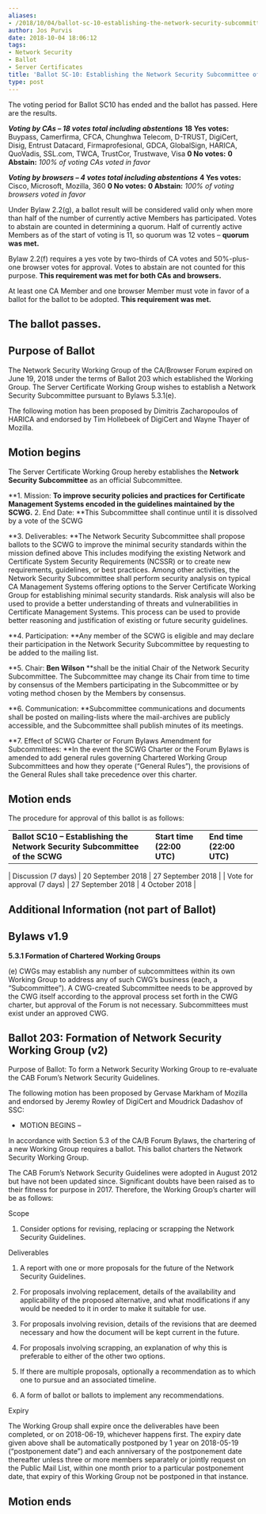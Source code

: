 ```yaml
---
aliases:
- /2018/10/04/ballot-sc-10-establishing-the-network-security-subcommittee-of-the-scwg/
author: Jos Purvis
date: 2018-10-04 18:06:12
tags:
- Network Security
- Ballot
- Server Certificates
title: 'Ballot SC-10: Establishing the Network Security Subcommittee of the SCWG'
type: post
---
```


The voting period for Ballot SC10 has ended and the ballot has passed. Here are the results.

_**Voting by CAs – 18 votes total including abstentions**_
**18 Yes votes:** Buypass, Camerfirma, CFCA, Chunghwa Telecom, D-TRUST, DigiCert, Disig, Entrust Datacard, Firmaprofesional, GDCA, GlobalSign, HARICA, QuoVadis, SSL.com, TWCA, TrustCor, Trustwave, Visa
**0 No votes:**
**0 Abstain:**
_100% of voting CAs voted in favor_

_**Voting by browsers – 4 votes total including abstentions**_
**4 Yes votes:** Cisco, Microsoft, Mozilla, 360
**0 No votes:**
**0 Abstain:**
_100% of voting browsers voted in favor_

Under Bylaw 2.2(g), a ballot result will be considered valid only when more than half of the number of currently active Members has participated. Votes to abstain are counted in determining a quorum. Half of currently active Members as of the start of voting is 11, so quorum was 12 votes – **quorum was met.**

Bylaw 2.2(f) requires a yes vote by two-thirds of CA votes and 50%-plus-one browser votes for approval. Votes to abstain are not counted for this purpose. **This requirement was met for both CAs and browsers.**

At least one CA Member and one browser Member must vote in favor of a ballot for the ballot to be adopted. **This requirement was met.**

## The ballot passes.

## Purpose of Ballot

The Network Security Working Group of the CA/Browser Forum expired on June 19, 2018 under the terms of Ballot 203 which established the Working Group. The Server Certificate Working Group wishes to establish a Network Security Subcommittee pursuant to Bylaws 5.3.1(e).

The following motion has been proposed by Dimitris Zacharopoulos of HARICA and endorsed by Tim Hollebeek of DigiCert and Wayne Thayer of Mozilla.

## Motion begins

The Server Certificate Working Group hereby establishes the **Network Security Subcommittee** as an official Subcommittee.

\*\*1. Mission: **To improve security policies and practices for Certificate Management Systems encoded in the guidelines maintained by the SCWG.**
2\. End Date: \*\*This Subcommittee shall continue until it is dissolved by a vote of the SCWG

\*\*3. Deliverables: \*\*The Network Security Subcommittee shall propose ballots to the SCWG to improve the minimal security standards within the mission defined above This includes modifying the existing Network and Certificate System Security Requirements (NCSSR) or to create new requirements, guidelines, or best practices. Among other activities, the Network Security Subcommittee shall perform security analysis on typical CA Management Systems offering options to the Server Certificate Working Group for establishing minimal security standards. Risk analysis will also be used to provide a better understanding of threats and vulnerabilities in Certificate Management Systems. This process can be used to provide better reasoning and justification of existing or future security guidelines.

\*\*4. Participation: \*\*Any member of the SCWG is eligible and may declare their participation in the Network Security Subcommittee by requesting to be added to the mailing list.

\*\*5. Chair: **Ben Wilson** \*\*shall be the initial Chair of the Network Security Subcommittee. The Subcommittee may change its Chair from time to time by consensus of the Members participating in the Subcommittee or by voting method chosen by the Members by consensus.

\*\*6. Communication: \*\*Subcommittee communications and documents shall be posted on mailing-lists where the mail-archives are publicly accessible, and the Subcommittee shall publish minutes of its meetings.

\*\*7. Effect of SCWG Charter or Forum Bylaws Amendment for Subcommittees: \*\*In the event the SCWG Charter or the Forum Bylaws is amended to add general rules governing Chartered Working Group Subcommittees and how they operate (“General Rules”), the provisions of the General Rules shall take precedence over this charter.

## Motion ends

The procedure for approval of this ballot is as follows:

| | | |
| --- | --- | --- |
| **Ballot SC10 – Establishing the Network Security Subcommittee of the SCWG** | **Start time (22:00 UTC)** | **End time (22:00 UTC)** |
|
Discussion (7 days)
|
20 September 2018
|
27 September 2018
|
|
Vote for approval (7 days)
|
27 September 2018
|
4 October 2018
|

## Additional Information (not part of Ballot)

## Bylaws v1.9

**5.3.1 Formation of Chartered Working Groups**

(e) CWGs may establish any number of subcommittees within its own Working Group to address any of such CWG’s business (each, a “Subcommittee”). A CWG-created Subcommittee needs to be approved by the CWG itself according to the approval process set forth in the CWG charter, but approval of the Forum is not necessary. Subcommittees must exist under an approved CWG.

## Ballot 203: Formation of Network Security Working Group (v2)

Purpose of Ballot: To form a Network Security Working Group to re-evaluate the CAB Forum’s Network Security Guidelines.

The following motion has been proposed by Gervase Markham of Mozilla and endorsed by Jeremy Rowley of DigiCert and Moudrick Dadashov of SSC:

- MOTION BEGINS –

In accordance with Section 5.3 of the CA/B Forum Bylaws, the chartering of a new Working Group requires a ballot. This ballot charters the Network Security Working Group.

The CAB Forum’s Network Security Guidelines were adopted in August 2012 but have not been updated since. Significant doubts have been raised as to their fitness for purpose in 2017. Therefore, the Working Group’s charter will be as follows:

Scope

1. Consider options for revising, replacing or scrapping the Network Security Guidelines.

Deliverables

1. A report with one or more proposals for the future of the Network Security Guidelines.

1. For proposals involving replacement, details of the availability and applicability of the proposed alternative, and what modifications if any would be needed to it in order to make it suitable for use.

1. For proposals involving revision, details of the revisions that are deemed necessary and how the document will be kept current in the future.

1. For proposals involving scrapping, an explanation of why this is preferable to either of the other two options.

1. If there are multiple proposals, optionally a recommendation as to which one to pursue and an associated timeline.

1. A form of ballot or ballots to implement any recommendations.

Expiry

The Working Group shall expire once the deliverables have been completed, or on 2018-06-19, whichever happens first. The expiry date given above shall be automatically postponed by 1 year on 2018-05-19 (“postponement date”) and each anniversary of the postponement date thereafter unless three or more members separately or jointly request on the Public Mail List, within one month prior to a particular postponement date, that expiry of this Working Group not be postponed in that instance.

## Motion ends